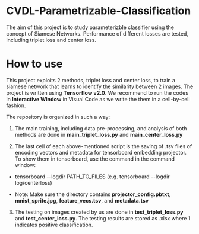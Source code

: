# CVDL-Parametrizable-Classification
The aim of this project is to study parameterizble classifier using the concept of Siamese Networks.
Performance of different losses are tested, including triplet loss and center loss.

# How to use
This project exploits 2 methods, triplet loss and center loss, to train a siamese network that learns to identify the similarity between 2 images. The project is written using **Tensorflow v2.0**. We recommend to run the codes in **Interactive Window** in Visual Code as we write the them in a cell-by-cell fashion.

The repository is organized in such a way:
1. The main training, including data pre-processing, and analysis of both methods are done in **main_triplet_loss.py** and **main_center_loss.py**

2. The last cell of each above-mentioned script is the saving of .tsv files of encoding vectors and metadata for tensorboard embedding projector. To show them in tensorboard, use the command in the command window:

+ tensorboard --logdir PATH_TO_FILES (e.g. tensorboard --logdir log/centerloss)

+ Note: Make sure the directory contains **projector_config.pbtxt**, **mnist_sprite.jpg**, **feature_vecs.tsv**, and **metadata.tsv**

3. The testing on images created by us are done in **test_triplet_loss.py** and **test_center_loss.py**. The testing results are stored as .xlsx where 1 indicates positive classification.